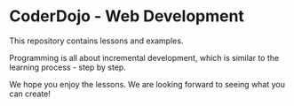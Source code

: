 CoderDojo - Web Development
===========================

This repository contains lessons and examples.  

Programming is all about incremental development, which is similar to the learning process - step by step.

We hope you enjoy the lessons.  We are looking forward to seeing what you can create!


